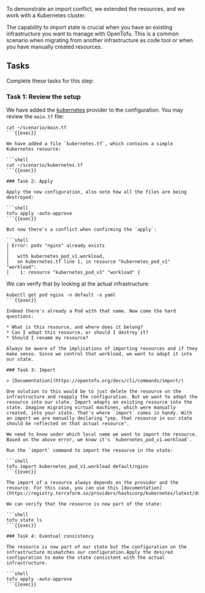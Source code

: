 To demonstrate an import conflict, we extended the resources, and we work with a Kubernetes cluster.

The capability to import state is crucial when you have an existing infrastructure you want to manage with OpenTofu. This is a common scenario when migrating from another infrastructure as code tool or when you have manually created resources.

## Tasks

Complete these tasks for this step:

### Task 1: Review the setup

We have added the [kubernetes](https://registry.terraform.io/providers/hashicorp/kubernetes/latest/docs) provider to the configuration. You may review the `main.tf` file:

```shell
cat ~/scenario/main.tf
```{{exec}}

We have added a file `kubernetes.tf`, which contains a simple Kubernetes resource:

```shell
cat ~/scenario/kubernetes.tf
```{{exec}}

### Task 2: Apply

Apply the new configuration, also note how all the files are being destroyed:

```shell
tofu apply -auto-approve
```{{exec}}

But now there's a conflict when confirming the `apply`:

```shell
│ Error: pods "nginx" already exists
│ 
│   with kubernetes_pod_v1.workload,
│   on kubernetes.tf line 1, in resource "kubernetes_pod_v1" "workload":
│    1: resource "kubernetes_pod_v1" "workload" {
```

We can verify that by looking at the actual infrastructure:

```shell
kubectl get pod nginx -n default -o yaml
```{{exec}}

Indeed there's already a Pod with that name. Now come the hard questions:

* What is this resource, and where does it belong?
* Can I adopt this resource, or should I destroy it?
* Should I rename my resource?

Always be aware of the implications of importing resources and if they make sense. Since we control that workload, we want to adopt it into our state.

### Task 3: Import

> [Documentation](https://opentofu.org/docs/cli/commands/import/)

One solution to this would be to just delete the resource on the infrastructure and reapply the configuration. But we want to adopt the resource into our state. Import adapts an existing resource into the state. Imagine migrating virtual machines, which were manually created, into your state. That's where `import` comes in handy. With an import we are manually declaring "yep, that resource in our state should be reflected on that actual resource".

We need to know under which local name we want to import the resource. Based on the above error, we know it's `kubernetes_pod_v1.workload`.

Run the `import` command to import the resource in the state:

```shell
tofu import kubernetes_pod_v1.workload default/nginx
```{{exec}}

The import of a resource always depends on the provider and the resource. For this case, you can use this [documentation](https://registry.terraform.io/providers/hashicorp/kubernetes/latest/docs/resources/pod_v1#import)

We can verify that the resource is now part of the state:

```shell
tofu state ls
```{{exec}}

### Task 4: Eventual consistency

The resource is now part of our state but the configuration on the infrastructure mismatches our configuration.Apply the desired configuration to make the state consistent with the actual infrastructure.

```shell
tofu apply -auto-approve
```{{exec}}
